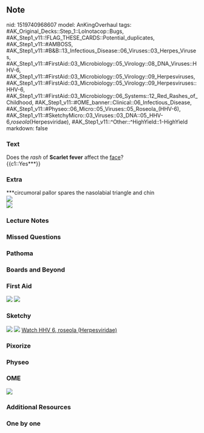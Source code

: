 ## Note
nid: 1519740968607
model: AnKingOverhaul
tags: #AK_Original_Decks::Step_1::Lolnotacop::Bugs, #AK_Step1_v11::!FLAG_THESE_CARDS::Potential_duplicates, #AK_Step1_v11::#AMBOSS, #AK_Step1_v11::#B&B::13_Infectious_Disease::06_Viruses::03_Herpes_Viruses, #AK_Step1_v11::#FirstAid::03_Microbiology::05_Virology::08_DNA_Viruses::HHV-6, #AK_Step1_v11::#FirstAid::03_Microbiology::05_Virology::09_Herpesviruses, #AK_Step1_v11::#FirstAid::03_Microbiology::05_Virology::09_Herpesviruses::HHV-6, #AK_Step1_v11::#FirstAid::03_Microbiology::06_Systems::12_Red_Rashes_of_Childhood, #AK_Step1_v11::#OME_banner::Clinical::06_Infectious_Disease, #AK_Step1_v11::#Physeo::06_Micro::05_Viruses::05_Roseola_(HHV-6), #AK_Step1_v11::#SketchyMicro::03_Viruses::03_DNA::05_HHV-6,_roseola_(Herpesviridae), #AK_Step1_v11::^Other::^HighYield::1-HighYield
markdown: false

### Text
<div>
  Does the <i>rash</i> of <b>Scarlet fever</b> affect the
  <u>face</u>?
</div>
<div>
  {{c1::Yes***}}
</div>

### Extra
<div>
  ***circumoral pallor spares the nasolabial triangle and chin
</div>
<div><img src="paste-4045859193050.jpg"></div><img src=
"paste-15178414424376.jpg">

### Lecture Notes


### Missed Questions


### Pathoma


### Boards and Beyond


### First Aid
<img src="tmpdb_qeafu.png"> <img src="tmpoa26a77b.png">

### Sketchy
<img src="paste-354115758587905.jpg"> <img src=
"paste-55787a6fcf184f77cb699716476ef78d69d37f23.png"> <a href=
"https://dashboard.sketchy.com/study/medical/courses/medical-microbiology/units/medical-microbiology-viruses/videos/medical-microbiology-viruses-dna-viruses-hhv-6-roseola-herpesviridae?utm_source=anki&utm_medium=partnership&utm_campaign=february_update&utm_content=medical">
Watch HHV 6, roseola (Herpesviridae)</a>

### Pixorize


### Physeo


### OME
<div class="ome-widget">
  <a href=
  "https://onlinemeded.org/spa/infectious-disease?ref=anki"><img src="_OME_AnkiFlashcards_Topic_2.png"></a>
</div>

### Additional Resources


### One by one

